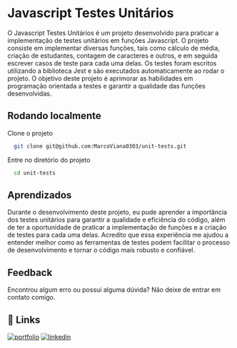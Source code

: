 # Javascript Testes Unitários
O Javascript Testes Unitários é um projeto desenvolvido para praticar a implementação de testes unitários em funções Javascript. O projeto consiste em implementar diversas funções, tais como cálculo de média, criação de estudantes, contagem de caracteres e outros, e em seguida escrever casos de teste para cada uma delas. Os testes foram escritos utilizando a biblioteca Jest e são executados automaticamente ao rodar o projeto. O objetivo deste projeto é aprimorar as habilidades em programação orientada a testes e garantir a qualidade das funções desenvolvidas. 

## Rodando localmente

Clone o projeto

```bash
  git clone git@github.com:MarcoViana0303/unit-tests.git
```

Entre no diretório do projeto

```bash
  cd unit-tests
```

## Aprendizados

Durante o desenvolvimento deste projeto, eu pude aprender a importância dos testes unitários para garantir a qualidade e eficiência do código, além de ter a oportunidade de praticar a implementação de funções e a criação de testes para cada uma delas. Acredito que essa experiência me ajudou a entender melhor como as ferramentas de testes podem facilitar o processo de desenvolvimento e tornar o código mais robusto e confiável.

## Feedback

Encontrou algum erro ou possui alguma dúvida? Não deixe de entrar em contato comigo.


## 🔗 Links
[![portfolio](https://img.shields.io/badge/my_portfolio-000?style=for-the-badge&logo=ko-fi&logoColor=white)](https://marcoviana-dev.vercel.app/)
[![linkedin](https://img.shields.io/badge/linkedin-0A66C2?style=for-the-badge&logo=linkedin&logoColor=white)](https://www.linkedin.com/in/marco-viana2022/)

